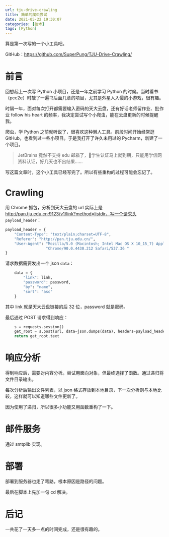 ```yaml
---
url: tju-drive-crawling
title: 简单的爬虫尝试
date: 2021-05-22 19:30:07
categories: [技术]
tags: [Python]
---
```


算是第一次写的一个小工具吧。

<!--more-->

GitHub：https://github.com/SuperPung/TJU-Drive-Crawling/

# 前言

回想起上一次写 Python 小项目，还是一年之前学习 Python 的时候。当时看书（pcc2e）时敲了一遍书后面几章的项目，尤其是外星人入侵的小游戏，很有趣。

时隔一年，面对每次打开都需要输入密码的天大云盘，还有好话老师留作业、批作业 follow his heart 的频率，我决定尝试写个小爬虫，能在云盘更新的时候提醒我。

爬虫，学 Python 之前就听说了，很喜欢这种懒人工具。前段时间开始经常逛 GitHub，也看到过一些小项目。于是我打开了许久未用过的 Pycharm，新建了一个项目。

> JetBrains 竟然不支持 edu 邮箱了，👴学生认证马上就到期，只能用学信网资料认证，好几天也不出结果……

写这篇文章时，这个小工具已经写完了。所以有些重构的过程可能会忘记了。

# Crawling

用 Chrome 抓包，分析到天大云盘的 url 实际上是 http://pan.tju.edu.cn:9123/v1/link?method=listdir，写一个请求头 `payload_header`：

```python
payload_header = {
    "Content-Type": "text/plain;charset=UTF-8",
    "Referer": "http://pan.tju.edu.cn/",
    "User-Agent": "Mozilla/5.0 (Macintosh; Intel Mac OS X 10_15_7) AppleWebKit/537.36 (KHTML, like Gecko) "
                  "Chrome/90.0.4430.212 Safari/537.36 "
}
```

请求数据需要发出一个 json `data`：

```python
    data = {
        "link": link,
        "password": password,
        "by": "name",
        "sort": "asc"
    }
```

其中 link 就是天大云盘链接的后 32 位，password 就是密码。

最后通过 POST 请求得到响应：

```python
    s = requests.session()
    get_root = s.post(url, data=json.dumps(data), headers=payload_header)
    return get_root.text
```

# 响应分析

得到响应后，需要对内容分析。尝试用面向对象，但最终选择了函数。通过递归将文件目录输出。

每次分析后输出文件列表，以 json 格式存放到本地目录，下一次分析则与本地比较，这样就可以知道哪些文件更新了。

因为使用了递归，所以很多小功能又用函数重构了一下。

# 邮件服务

通过 smtplib 实现。

# 部署

部署到服务器也走了弯路，根本原因是路径的问题。

最后在脚本上先加一句 cd 解决。

# 后记

一共花了一天多一点的时间完成，还是很有趣的。
